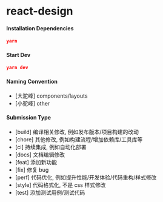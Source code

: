# react-design

#### Installation Dependencies

```json
yarn
```

#### Start Dev

```json
yarn dev
```

#### Naming Convention

- [大驼峰] components/layouts
- [小驼峰] other

#### Submission Type

- [build] 编译相关修改, 例如发布版本/项目构建的改动
- [chore] 其他修改, 例如构建流程/增加依赖库/工具库等
- [ci] 持续集成, 例如自动化部署
- [docs] 文档编辑修改
- [feat] 添加新功能
- [fix] 修复 bug
- [perf] 代码优化, 例如提升性能/开发体验/代码重构/样式修改
- [style] 代码格式化, 不是 css 样式修改
- [test] 添加测试用例/测试代码
